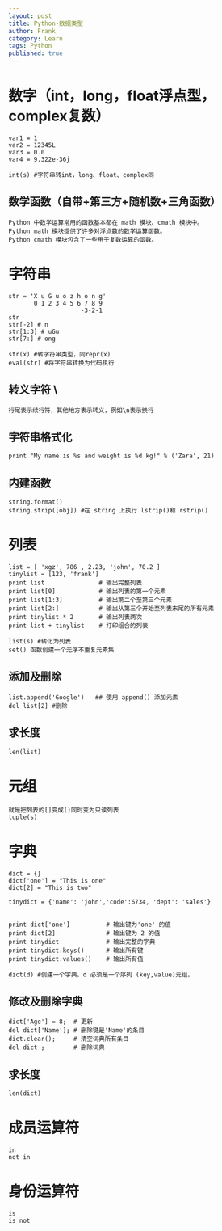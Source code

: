 ```yaml
---
layout: post
title: Python-数据类型
author: Frank
category: Learn
tags: Python
published: true
---
```


# 数字（int，long，float浮点型，complex复数）
    var1 = 1
    var2 = 12345L
    var3 = 0.0
    var4 = 9.322e-36j

    int(s) #字符串转int，long、float、complex同

## 数学函数（自带+第三方+随机数+三角函数）
    Python 中数学运算常用的函数基本都在 math 模块、cmath 模块中。
    Python math 模块提供了许多对浮点数的数学运算函数。
    Python cmath 模块包含了一些用于复数运算的函数。

# 字符串
    str = 'X u G u o z h o n g'
           0 1 2 3 4 5 6 7 8 9
                        -3-2-1
    str
    str[-2] # n
    str[1:3] # uGu
    str[7:] # ong

    str(x) #转字符串类型，同repr(x)
    eval(str) #将字符串转换为代码执行

## 转义字符 \
    行尾表示续行符，其他地方表示转义，例如\n表示换行

## 字符串格式化
    print "My name is %s and weight is %d kg!" % ('Zara', 21) 

## 内建函数
    string.format()
    string.strip([obj]) #在 string 上执行 lstrip()和 rstrip()


# 列表
    list = [ 'xgz', 786 , 2.23, 'john', 70.2 ]
    tinylist = [123, 'frank']
    print list               # 输出完整列表
    print list[0]            # 输出列表的第一个元素
    print list[1:3]          # 输出第二个至第三个元素 
    print list[2:]           # 输出从第三个开始至列表末尾的所有元素
    print tinylist * 2       # 输出列表两次
    print list + tinylist    # 打印组合的列表

    list(s) #转化为列表
    set() 函数创建一个无序不重复元素集

## 添加及删除
    list.append('Google')   ## 使用 append() 添加元素
    del list[2] #删除

## 求长度
    len(list)

# 元组
    就是把列表的[]变成()同时变为只读列表
    tuple(s)

# 字典
    dict = {}
    dict['one'] = "This is one"
    dict[2] = "This is two"
    
    tinydict = {'name': 'john','code':6734, 'dept': 'sales'}
    
    
    print dict['one']          # 输出键为'one' 的值
    print dict[2]              # 输出键为 2 的值
    print tinydict             # 输出完整的字典
    print tinydict.keys()      # 输出所有键
    print tinydict.values()    # 输出所有值

    dict(d) #创建一个字典。d 必须是一个序列 (key,value)元组。

## 修改及删除字典
    dict['Age'] = 8;  # 更新
    del dict['Name']; # 删除键是'Name'的条目
    dict.clear();     # 清空词典所有条目
    del dict ;        # 删除词典

## 求长度
    len(dict)

# 成员运算符
    in
    not in

# 身份运算符
    is
    is not
